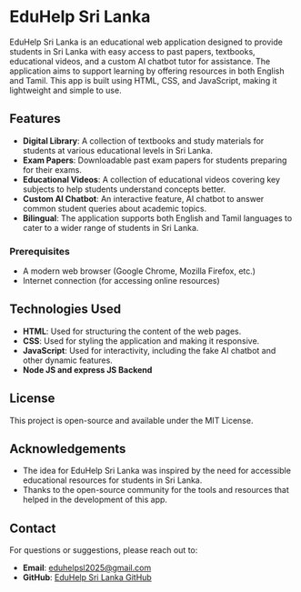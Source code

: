# EduHelp Sri Lanka

EduHelp Sri Lanka is an educational web application designed to provide students in Sri Lanka with easy access to past papers, textbooks, educational videos, and a custom AI chatbot tutor for assistance. The application aims to support learning by offering resources in both English and Tamil. This app is built using HTML, CSS, and JavaScript, making it lightweight and simple to use.

## Features

* **Digital Library**: A collection of textbooks and study materials for students at various educational levels in Sri Lanka.
* **Exam Papers**: Downloadable past exam papers for students preparing for their exams.
* **Educational Videos**: A collection of educational videos covering key subjects to help students understand concepts better.
* **Custom AI Chatbot**: An interactive feature, AI chatbot to answer common student queries about academic topics.
* **Bilingual**: The application supports both English and Tamil languages to cater to a wider range of students in Sri Lanka.


### Prerequisites

* A modern web browser (Google Chrome, Mozilla Firefox, etc.)
* Internet connection (for accessing online resources)


## Technologies Used

* **HTML**: Used for structuring the content of the web pages.
* **CSS**: Used for styling the application and making it responsive.
* **JavaScript**: Used for interactivity, including the fake AI chatbot and other dynamic features.
* **Node JS and express JS Backend**


## License

This project is open-source and available under the MIT License.

## Acknowledgements

* The idea for EduHelp Sri Lanka was inspired by the need for accessible educational resources for students in Sri Lanka.
* Thanks to the open-source community for the tools and resources that helped in the development of this app.

## Contact

For questions or suggestions, please reach out to:

* **Email**: [eduhelpsl2025@gmail.com](mailto:your.email@example.com)
* **GitHub**: [EduHelp Sri Lanka GitHub](https://github.com/EduHelpSL/EduHelpSL/)
